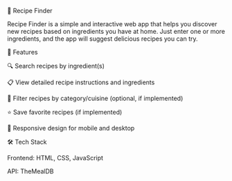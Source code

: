 🍳 Recipe Finder

Recipe Finder is a simple and interactive web app that helps you discover new recipes based on ingredients you have at home. Just enter one or more ingredients, and the app will suggest delicious recipes you can try.

🚀 Features

🔍 Search recipes by ingredient(s)

📋 View detailed recipe instructions and ingredients

🍲 Filter recipes by category/cuisine (optional, if implemented)

⭐ Save favorite recipes (if implemented)

📱 Responsive design for mobile and desktop

🛠️ Tech Stack

Frontend: HTML, CSS, JavaScript

API: TheMealDB

